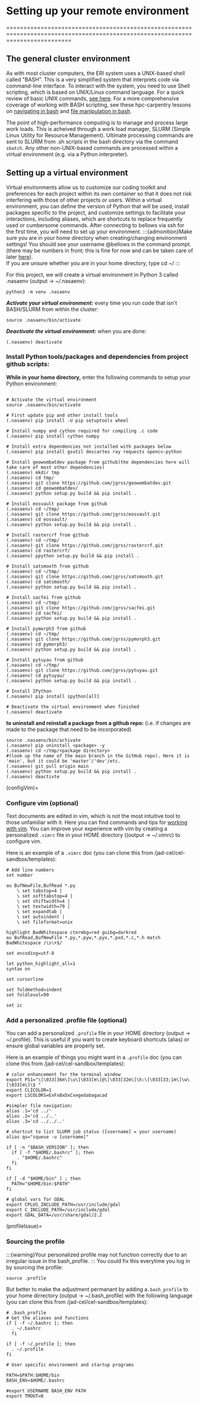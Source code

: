 # Setting up your remote environment
===============================================================================================================================

## The general cluster environment
As with most cluster computers, the ERI system uses a UNIX-based shell called "BASH". This is a very simplified system that interprets code via command-line interface. To interact with the system, you need to use Shell scripting, which is based on UNIX/Linux command language. For a quick review of basic UNIX commands, [see here](Unix). For a more comprehensive coverage of working with BASH scripting, see these hpc-carpentry lessons on [navigating in bash](http://www.hpc-carpentry.org/hpc-shell/02-navigation/index.html) and [file manipulation in bash](http://www.hpc-carpentry.org/hpc-shell/03-files/index.html).

The point of high-performance computing is to manage and process large work loads. This is acheived through a work load manager, SLURM (Simple Linux Utility for Resource Management). Ultimate processing commands are sent to SLURM from .sh scripts in the bash directory via the command `sbatch`. Any other non-UNIX-based commands are processed within a virtual environment (e.g. via a Python interpreter).

## Setting up a virtual environment
Virtual environments allow us to customize our coding toolkit and preferences for each project within its own container so that it does not risk interfering with those of other projects or users. Within a virtual environment, you can define the version of Python that will be used, install packages specific to the project, and customize settings to facilitate your interactions, including aliases, which are shortcuts to replace frequently used or cumbersome commands. After connecting to bellows via ssh for the first time, you will need to set up your environment. 
:::{admonition}Make sure you are in your home directory when creating/changing environment settings! 
You should see your username @bellows in the command prompt.
(there may be numbers in front; this is fine for now and can be taken care of later [here](profileIssue)).   
If you are unsure whether you are in your home directory, type cd ~/
:::

For this project, we will create a virtual environment in Python 3 called .nasaenv (output -> ~/.nasaenv):
``` 
python3 -m venv .nasaenv
```
***Activate your virtual environment:*** every time you run code that isn't BASH/SLURM from within the cluster: 
```
source .nasaenv/bin/activate
```
***Deactivate the virtual environment:*** when you are done:
```
(.nasaenv) deactivate
```

### Install Python tools/packages and dependencies from project github scripts:

**While in your home directory,** enter the following commands to setup your Python environment:
```
​
# Activate the virtual environment
source .nasaenv/bin/activate
​
# First update pip and other install tools
(.nasaenv) pip install -U pip setuptools wheel
​
# Install numpy and cython required for compiling .c code
(.nasaenv) pip install cython numpy
​
# Install extra dependencies not installed with packages below
(.nasaenv) pip install gsutil descartes ray requests opencv-python
​
# Install geowombatdev package from github(the dependencies here will take care of most other dependencies)
(.nasaenv) mkdir tmp
(.nasaenv) cd tmp/
(.nasaenv) git clone https://github.com/jgrss/geowombatdev.git
(.nasaenv) cd geowombatdev/
(.nasaenv) python setup.py build && pip install .
​
# Install eosvault package from github
(.nasaenv) cd ~/tmp/
(.nasaenv) git clone https://github.com/jgrss/eosvault.git
(.nasaenv) cd eosvault/
(.nasaenv) python setup.py build && pip install .
​
# Install rastercrf from github
(.nasaenv) cd ~/tmp/
(.nasaenv) git clone https://github.com/jgrss/rastercrf.git
(.nasaenv) cd rastercrf/
(.nasaenv) ppython setup.py build && pip install .
​
# Install satsmooth from github
(.nasaenv) cd ~/tmp/
(.nasaenv) git clone https://github.com/jgrss/satsmooth.git
(.nasaenv) cd satsmooth/
(.nasaenv) python setup.py build && pip install .
​
# Install sacfei from github
(.nasaenv) cd ~/tmp/
(.nasaenv) git clone https://github.com/jgrss/sacfei.git
(.nasaenv) cd sacfei/
(.nasaenv) python setup.py build && pip install .
​
# Install pymorph3 from github
(.nasaenv) cd ~/tmp/
(.nasaenv) git clone https://github.com/jgrss/pymorph3.git
(.nasaenv) cd pymorph3/
(.nasaenv) python setup.py build && pip install .
​
# Install pytuyau from github
(.nasaenv) cd ~/tmp/
(.nasaenv) git clone https://github.com/jgrss/pytuyau.git
(.nasaenv) cd pytuyau/
(.nasaenv) python setup.py build && pip install .
​
# Install IPython
(.nasaenv) pip install ipython[all]
​
# Deactivate the virtual environment when finished
(.nasaenv) deactivate
```
**to uninstall and reinstall a package from a github repo:** (i.e. if changes are made to the package that need to be incorporated)
```
source .nasaenv/bin/activate
(.nasaenv) pip uninstall <package> -y
(.nasaenv) cd ~/tmp/<package directory>
#(look up the name of the main branch in the GitHub repo). Here it is 'main', but it could be 'master'/'dev'/etc. 
(.nasaenv) git pull origin main
(.nasaenv) python setup.py build && pip install .
(.nasaenv) deactivte
```

(configVim)=
### Configure vim (optional)
Text documents are edited in vim, which is not the most intuitive tool to those unfamiliar with it. Here you can find commands and tips for [working with vim](vimCommands). You can improve your experience with vim by creating a personalized 
`.vimrc` file in your HOME directory ((output ->  ~/.vimrc) to configure vim.

Here is an example of a `.vimrc` doc (you can clone this from /jad-cel/cel-sandbox/templates):
```
# Add line numbers
set number
​
au BufNewFile,BufRead *.py
    \ set tabstop=4 |
    \ set softtabstop=4 |
    \ set shiftwidth=4 |
    \ set textwidth=79 |
    \ set expandtab |
    \ set autoindent |
    \ set fileformat=unix
	
highlight BadWhitespace ctermbg=red guibg=darkred
au BufRead,BufNewFile *.py,*.pyw,*.pyx,*.pxd,*.c,*.h match BadWhitespace /\s\+$/
​
set encoding=utf-8
​
let python_highlight_all=1
syntax on
​
set cursorline
​
set foldmethod=indent
set foldlevel=99
​
set ic
```

### Add a personalized .profile file (optional)
You can add a personalized `.profile` file in your HOME directory (output ->  ~/.profile).
This is useful if you want to create keyboard shortcuts (alias) or ensure global variables are properly set.

Here is an example of things you might want in a `.profile` doc (you can clone this from /jad-cel/cel-sandbox/templates):
```
# color enhancement for the terminal window
export PS1="\[\033[36m\]\u\[\033[m\]@\[\033[32m\]\h:\[\033[33;1m\]\w\[\033[m\]\$ "
export CLICOLOR=1
export LSCOLORS=ExFxBxDxCxegedabagacad
​
#simpler file navigation:
alias .1='cd ../'
alias .2='cd ../..'
alias .3='cd ../../..'
​
# shortcut to list SLURM job status ([username] = your username)
alias qs="squeue -u [username]"

if [ -n "$BASH_VERSION" ]; then
  if [ -f "$HOME/.bashrc" ]; then
    . "$HOME/.bashrc"
  fi
fi
​
if [ -d "$HOME/bin" ] ; then
  PATH="$HOME/bin:$PATH"
fi
​
# global vars for GDAL
export CPLUS_INCLUDE_PATH=/usr/include/gdal
export C_INCLUDE_PATH=/usr/include/gdal
export GDAL_DATA=/usr/share/gdal/2.2
```

(profileIssue)=
### Sourcing the profile
:::{warning}Your personalized profile may not function correctly due to an irregular issue in the bash_profile.
:::
You could fix this everytime you log in by sourcing the profile:
```
source .profile
```
But better to make the adjustment permanant by adding a`.bash_profile` to your home dirrectory (output ->  ~/.bash_profile) with the following language (you can clone this from /jad-cel/cel-sandbox/templates):
```
# .bash_profile
# Get the aliases and functions
if [ -f ~/.bashrc ]; then
  . ~/.bashrc
  fi

if [ -f ~/.profile ]; then 
  . ~/.profile
fi

# User specific environment and startup programs

PATH=$PATH:$HOME/bin
BASH_ENV=$HOME/.bashrc

#export USERNAME BASH_ENV PATH
export TMOUT=0
```